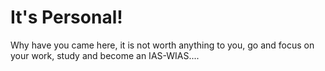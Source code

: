 # It's Personal!
Why have you came here, it is not worth anything to you, 
go and focus on your work, study and become an IAS-WIAS....
